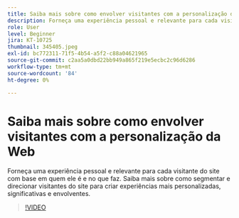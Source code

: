 ```yaml
---
title: Saiba mais sobre como envolver visitantes com a personalização da Web
description: Forneça uma experiência pessoal e relevante para cada visitante do site com base em quem ele é e no que faz. Saiba mais sobre como segmentar e direcionar visitantes do site para criar experiências mais personalizadas, significativas e envolventes.
role: User
level: Beginner
jira: KT-10725
thumbnail: 345405.jpeg
exl-id: bc772311-71f5-4b54-a5f2-c88a04621965
source-git-commit: c2aa5a0dbd22bb949a865f219e5ecbc2c96d6286
workflow-type: tm+mt
source-wordcount: '84'
ht-degree: 0%

---
```


# Saiba mais sobre como envolver visitantes com a personalização da Web

Forneça uma experiência pessoal e relevante para cada visitante do site com base em quem ele é e no que faz. Saiba mais sobre como segmentar e direcionar visitantes do site para criar experiências mais personalizadas, significativas e envolventes.

>[!VIDEO](https://video.tv.adobe.com/v/345405/?quality=12&learn=on)
